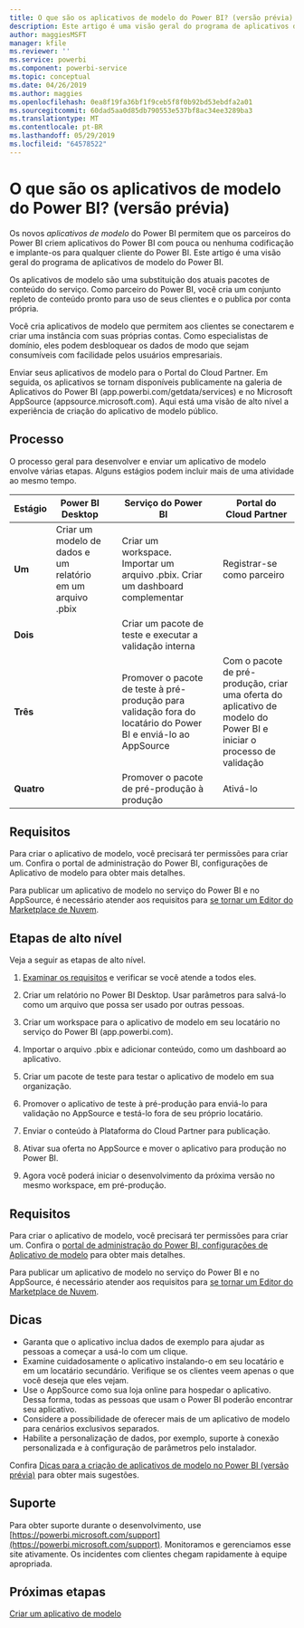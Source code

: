 ```yaml
---
title: O que são os aplicativos de modelo do Power BI? (versão prévia)
description: Este artigo é uma visão geral do programa de aplicativos de modelo do Power BI. Saiba como criar aplicativos do Power BI com pouca ou nenhuma codificação e implantá-los para qualquer cliente do Power BI.
author: maggiesMSFT
manager: kfile
ms.reviewer: ''
ms.service: powerbi
ms.component: powerbi-service
ms.topic: conceptual
ms.date: 04/26/2019
ms.author: maggies
ms.openlocfilehash: 0ea8f19fa36bf1f9ceb5f8f0b92bd53ebdfa2a01
ms.sourcegitcommit: 60dad5aa0d85db790553e537bf8ac34ee3289ba3
ms.translationtype: MT
ms.contentlocale: pt-BR
ms.lasthandoff: 05/29/2019
ms.locfileid: "64578522"
---
```

# <a name="what-are-power-bi-template-apps-preview"></a>O que são os aplicativos de modelo do Power BI? (versão prévia)

Os novos *aplicativos de modelo* do Power BI permitem que os parceiros do Power BI criem aplicativos do Power BI com pouca ou nenhuma codificação e implante-os para qualquer cliente do Power BI.  Este artigo é uma visão geral do programa de aplicativos de modelo do Power BI.

Os aplicativos de modelo são uma substituição dos atuais pacotes de conteúdo do serviço. Como parceiro do Power BI, você cria um conjunto repleto de conteúdo pronto para uso de seus clientes e o publica por conta própria.  

Você cria aplicativos de modelo que permitem aos clientes se conectarem e criar uma instância com suas próprias contas. Como especialistas de domínio, eles podem desbloquear os dados de modo que sejam consumíveis com facilidade pelos usuários empresariais.  

Enviar seus aplicativos de modelo para o Portal do Cloud Partner. Em seguida, os aplicativos se tornam disponíveis publicamente na galeria de Aplicativos do Power BI (app.powerbi.com/getdata/services) e no Microsoft AppSource (appsource.microsoft.com). Aqui está uma visão de alto nível a experiência de criação do aplicativo de modelo público.  

## <a name="process"></a>Processo
O processo geral para desenvolver e enviar um aplicativo de modelo envolve várias etapas. Alguns estágios podem incluir mais de uma atividade ao mesmo tempo.


| Estágio | Power BI Desktop |  |Serviço do Power BI  |  |Portal do Cloud Partner  |
|---|--------|--|---------|---------|---------|
| **Um** | Criar um modelo de dados e um relatório em um arquivo .pbix |  | Criar um workspace. Importar um arquivo .pbix. Criar um dashboard complementar  |  | Registrar-se como parceiro |
| **Dois** |  |  | Criar um pacote de teste e executar a validação interna        |  | |
| **Três** | |  | Promover o pacote de teste à pré-produção para validação fora do locatário do Power BI e enviá-lo ao AppSource  |  | Com o pacote de pré-produção, criar uma oferta do aplicativo de modelo do Power BI e iniciar o processo de validação |
| **Quatro** | |  | Promover o pacote de pré-produção à produção |  | Ativá-lo |

## <a name="requirements"></a>Requisitos

Para criar o aplicativo de modelo, você precisará ter permissões para criar um. Confira o portal de administração do Power BI, configurações de Aplicativo de modelo para obter mais detalhes. 

Para publicar um aplicativo de modelo no serviço do Power BI e no AppSource, é necessário atender aos requisitos para [se tornar um Editor do Marketplace de Nuvem](https://docs.microsoft.com/azure/marketplace/become-publisher).
 
## <a name="high-level-steps"></a>Etapas de alto nível

Veja a seguir as etapas de alto nível. 

1. [Examinar os requisitos](#requirements) e verificar se você atende a todos eles. 

1. Criar um relatório no Power BI Desktop. Usar parâmetros para salvá-lo como um arquivo que possa ser usado por outras pessoas. 

1. Criar um workspace para o aplicativo de modelo em seu locatário no serviço do Power BI (app.powerbi.com). 

1. Importar o arquivo .pbix e adicionar conteúdo, como um dashboard ao aplicativo. 

1. Criar um pacote de teste para testar o aplicativo de modelo em sua organização. 

1. Promover o aplicativo de teste à pré-produção para enviá-lo para validação no AppSource e testá-lo fora de seu próprio locatário. 

1. Enviar o conteúdo à Plataforma do Cloud Partner para publicação. 

1. Ativar sua oferta no AppSource e mover o aplicativo para produção no Power BI.
2. Agora você poderá iniciar o desenvolvimento da próxima versão no mesmo workspace, em pré-produção. 

## <a name="requirements"></a>Requisitos

Para criar o aplicativo de modelo, você precisará ter permissões para criar um. Confira o [portal de administração do Power BI, configurações de Aplicativo de modelo](service-admin-portal.md#template-apps-settings-preview) para obter mais detalhes. 

Para publicar um aplicativo de modelo no serviço do Power BI e no AppSource, é necessário atender aos requisitos para [se tornar um Editor do Marketplace de Nuvem](https://docs.microsoft.com/azure/marketplace/become-publisher).

## <a name="tips"></a>Dicas 

- Garanta que o aplicativo inclua dados de exemplo para ajudar as pessoas a começar a usá-lo com um clique. 
- Examine cuidadosamente o aplicativo instalando-o em seu locatário e em um locatário secundário. Verifique se os clientes veem apenas o que você deseja que eles vejam. 
- Use o AppSource como sua loja online para hospedar o aplicativo. Dessa forma, todas as pessoas que usam o Power BI poderão encontrar seu aplicativo. 
- Considere a possibilidade de oferecer mais de um aplicativo de modelo para cenários exclusivos separados. 
- Habilite a personalização de dados, por exemplo, suporte à conexão personalizada e à configuração de parâmetros pelo instalador.

Confira [Dicas para a criação de aplicativos de modelo no Power BI (versão prévia)](service-template-apps-tips.md) para obter mais sugestões.

## <a name="support"></a>Suporte
Para obter suporte durante o desenvolvimento, use [https://powerbi.microsoft.com/support](https://powerbi.microsoft.com/support). Monitoramos e gerenciamos esse site ativamente. Os incidentes com clientes chegam rapidamente à equipe apropriada.

## <a name="next-steps"></a>Próximas etapas

[Criar um aplicativo de modelo](service-template-apps-create.md)